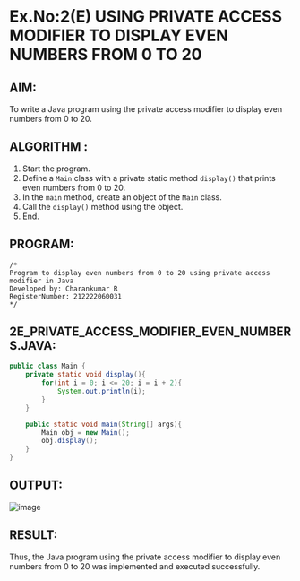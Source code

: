 # Ex.No:2(E) USING PRIVATE ACCESS MODIFIER TO DISPLAY EVEN NUMBERS FROM 0 TO 20

## AIM:
To write a Java program using the private access modifier to display even numbers from 0 to 20.

## ALGORITHM :
1. Start the program.
2. Define a `Main` class with a private static method `display()` that prints even numbers from 0 to 20.
3. In the `main` method, create an object of the `Main` class.
4. Call the `display()` method using the object.
5. End.

## PROGRAM:
```
/*
Program to display even numbers from 0 to 20 using private access modifier in Java
Developed by: Charankumar R
RegisterNumber: 212222060031
*/
```

## 2E_PRIVATE_ACCESS_MODIFIER_EVEN_NUMBERS.JAVA:
```java
public class Main {
    private static void display(){
        for(int i = 0; i <= 20; i = i + 2){
            System.out.println(i);
        }
    }

    public static void main(String[] args){
        Main obj = new Main();
        obj.display();
    }
}
```

## OUTPUT:
![image](https://github.com/user-attachments/assets/b2d614e7-dee6-4671-a258-641dab5e48e0)



## RESULT:
Thus, the Java program using the private access modifier to display even numbers from 0 to 20 was implemented and executed successfully.
